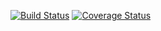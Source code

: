 [![Build Status](http://img.shields.io/travis/trestrantham/ex_football.svg?style=flat "Build Status")](http://travis-ci.org/trestrantham/ex_football)
[![Coverage Status](http://img.shields.io/coveralls/trestrantham/ex_football.svg?style=flat)](https://coveralls.io/r/trestrantham/ex_football?branch=master)
